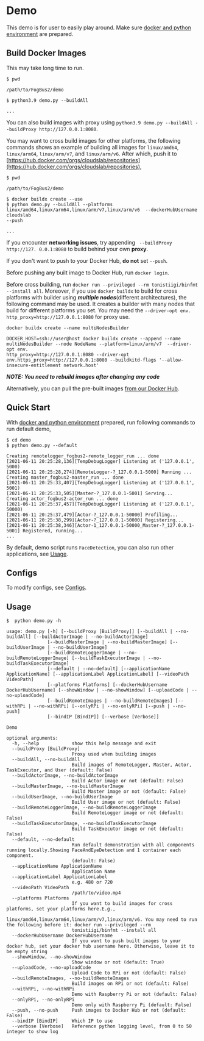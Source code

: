 # Demo
This demo is for user to easily play around. 
Make sure [docker and python environment](Requirements.md) 
are prepared.

## Build Docker Images
This may take long time to run. 
```shell
$ pwd

/path/to/FogBus2/demo

$ python3.9 demo.py --buildAll

...
```
You can also build images with proxy using `python3.9 demo.py --buildAll --buildProxy http://127.0.0.1:8080`.

You may want to cross build images for other platforms, the following commands shows an example of building all images for `linux/amd64`, `linux/arm64`, `linux/arm/v7`, and `linux/arm/v6`. After which, push it to [https://hub.docker.com/orgs/cloudslab/repositories](https://hub.docker.com/orgs/cloudslab/repositories),
```shell
$ pwd

/path/to/FogBus2/demo

$ docker buildx create --use
$ python demo.py --buildAll --platforms linux/amd64,linux/arm64,linux/arm/v7,linux/arm/v6  --dockerHubUsername cloudslab 
--push

...
```
If you encounter **networking issues**, try appending ` --buildProxy http://127. 0.0.1:8080` to build behind your own **proxy**.

If you don't want to push to your Docker Hub, **do not** set `--push`. 

Before pushing any built image to Docker Hub, run `docker login`. 

Before cross building, run `docker run --privileged --rm tonistiigi/binfmt 
--install all`. Moreover, if you use `docker buildx` to build for cross 
platforms with builder using ***multiple nodes***(different architectures), 
the following command may be used. It creates a builder with many nodes that 
build for different platforms you set. You may need the `--driver-opt env.
http_proxy=http://127.0.0.1:8080` for proxy use.
```shell
docker buildx create --name multiNodesBuilder

DOCKER_HOST=ssh://user@host docker buildx create --append --name 
multiNodesBuilder --node NodeName --platform=linux/arm/v7  --driver-opt env.
http_proxy=http://127.0.0.1:8080 --driver-opt env.https_proxy=http://127.0.0.1:8080 --buildkitd-flags '--allow-insecure-entitlement network.host'

```

***NOTE: You need to rebuild images after changing any code***

Alternatively, you can pull the pre-built images [from our Docker Hub](PrepareDockerImages.md#pull-from-docker-hub).


## Quick Start
With [docker and python environment](../README.md#requirements) prepared, run following commands to run default demo,
```
$ cd demo
$ python demo.py --default

Creating remotelogger_fogbus2-remote_logger_run ... done
[2021-06-11 20:25:28,136][TempDebugLogger] Listening at ('127.0.0.1', 5000)
[2021-06-11 20:25:28,274][RemoteLogger-?_127.0.0.1-5000] Running ...
Creating master_fogbus2-master_run ... done
[2021-06-11 20:25:33,407][TempDebugLogger] Listening at ('127.0.0.1', 5001)
[2021-06-11 20:25:33,505][Master-?_127.0.0.1-5001] Serving...
Creating actor_fogbus2-actor_run ... done
[2021-06-11 20:25:37,457][TempDebugLogger] Listening at ('127.0.0.1', 50000)
[2021-06-11 20:25:37,479][Actor-?_127.0.0.1-50000] Profiling...
[2021-06-11 20:25:38,299][Actor-?_127.0.0.1-50000] Registering...
[2021-06-11 20:25:38,346][Actor-1_127.0.0.1-50000_Master-?_127.0.0.1-5001] Registered, running...
...
```
By default, demo script runs `FaceDetection`, you can also run other applications, see [Usage](#usage).
## Configs

To modify configs, see [Configs](./Configs.md).

## Usage

```
$  python demo.py -h

usage: demo.py [-h] [--buildProxy [BuildProxy]] [--buildAll | --no-buildAll] [--buildActorImage | --no-buildActorImage]
               [--buildMasterImage | --no-buildMasterImage] [--buildUserImage | --no-buildUserImage]
               [--buildRemoteLoggerImage | --no-buildRemoteLoggerImage] [--buildTaskExecutorImage | --no-buildTaskExecutorImage]
               [--default | --no-default] [--applicationName ApplicationName] [--applicationLabel ApplicationLabel] [--videoPath VideoPath]
               [--platforms Platforms] [--dockerHubUsername DockerHubUsername] [--showWindow | --no-showWindow] [--uploadCode | --no-uploadCode]
               [--buildRemoteImages | --no-buildRemoteImages] [--withRPi | --no-withRPi] [--onlyRPi | --no-onlyRPi] [--push | --no-push]
               [--bindIP [BindIP]] [--verbose [Verbose]]

Demo

optional arguments:
  -h, --help            show this help message and exit
  --buildProxy [BuildProxy]
                        Proxy used when building images
  --buildAll, --no-buildAll
                        Build images of RemoteLogger, Master, Actor, TaskExecutor, and User (default: False)
  --buildActorImage, --no-buildActorImage
                        Build Actor image or not (default: False)
  --buildMasterImage, --no-buildMasterImage
                        Build Master image or not (default: False)
  --buildUserImage, --no-buildUserImage
                        Build User image or not (default: False)
  --buildRemoteLoggerImage, --no-buildRemoteLoggerImage
                        Build RemoteLogger image or not (default: False)
  --buildTaskExecutorImage, --no-buildTaskExecutorImage
                        Build TaskExecutor image or not (default: False)
  --default, --no-default
                        Run default demonstration with all components running locally.Showing FaceAndEyeDetection and 1 container each component.
                        (default: False)
  --applicationName ApplicationName
                        Application Name
  --applicationLabel ApplicationLabel
                        e.g. 480 or 720
  --videoPath VideoPath
                        /path/to/video.mp4
  --platforms Platforms
                        If you want to build images for cross platforms, set your platforms here.E.g.,
                        linux/amd64,linux/arm64,linux/arm/v7,linux/arm/v6. You may need to run the following before it: docker run --privileged --rm
                        tonistiigi/binfmt --install all
  --dockerHubUsername DockerHubUsername
                        If you want to push built images to your docker hub, set your docker hub username here. Otherwise, leave it to be empty string
  --showWindow, --no-showWindow
                        Show window or not (default: True)
  --uploadCode, --no-uploadCode
                        Upload Code to RPi or not (default: False)
  --buildRemoteImages, --no-buildRemoteImages
                        Build images on RPi or not (default: False)
  --withRPi, --no-withRPi
                        Demo with Raspberry Pi or not (default: False)
  --onlyRPi, --no-onlyRPi
                        Demo only with Raspberry Pi (default: False)
  --push, --no-push     Push images to Docker Hub or not (default: False)
  --bindIP [BindIP]     Which IP to use
  --verbose [Verbose]   Reference python logging level, from 0 to 50 integer to show log

```
